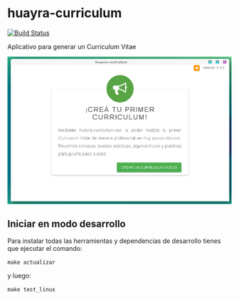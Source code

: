 huayra-curriculum
=================

[![Build Status](https://travis-ci.org/HuayraLinux/huayra-curriculum.svg?branch=master)](https://travis-ci.org/HuayraLinux/huayra-curriculum)

Aplicativo para generar un Curriculum Vitae

![](imagenes/preview.png)

Iniciar en modo desarrollo
---------------------------

Para instalar todas las herramientas y dependencias
de desarrollo tienes que ejecutar el comando:

    make actualizar

y luego:

    make test_linux

